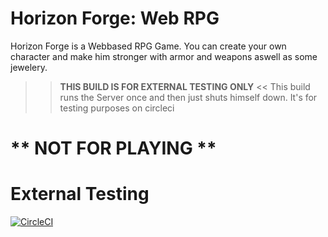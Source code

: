 # Horizon Forge: Web RPG
 
Horizon Forge is a Webbased RPG Game. You can create your own character and make him stronger with armor and weapons aswell as some jewelery.
 
>> **THIS BUILD IS FOR EXTERNAL TESTING ONLY** <<
This build runs the Server once and then just shuts himself down. It's for testing purposes on circleci
# ** NOT FOR PLAYING **
 
# External Testing
[![CircleCI](https://circleci.com/gh/Lenzork/Horizon-Forge--Web-RPG/tree/circleci-project-setup.svg?style=svg)](https://circleci.com/gh/Lenzork/Horizon-Forge--Web-RPG/tree/circleci-project-setup)
